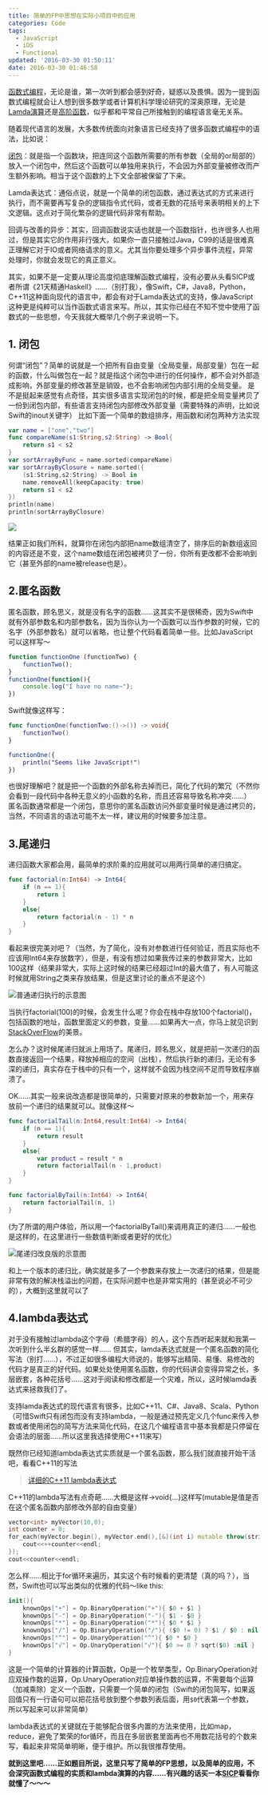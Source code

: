 ```yaml
---
title: 简单的FP中思想在实际小项目中的应用
categories: Code
tags:
  - JavaScript
  - iOS
  - Functional
updated: '2016-03-30 01:50:11'
date: 2016-03-30 01:46:58
---
```


[函数式编程][1]，无论是谁，第一次听到都会感到好奇，疑惑以及畏惧。因为一提到函数式编程就会让人想到很多数学或者计算机科学理论研究的深奥原理，无论是[Lamda演算][2]还是[高阶函数][3]，似乎都和平常自己所接触到的编程语言毫无关系。

随着现代语言的发展，大多数传统面向对象语言已经支持了很多函数式编程中的语法，比如说：

[闭包][4]：就是指一个函数块，把连同这个函数所需要的所有参数（全局的or局部的）放入一个闭包中，然后这个函数可以单独用来执行，不会因为外部变量被修改而产生额外影响。相当于这个函数的上下文全部被保留了下来。

Lamda表达式：通俗点说，就是一个简单的闭包函数，通过表达式的方式来进行执行，而不需要再写复杂的逻辑指令式代码，或者无数的花括号来表明相关的上下文逻辑。这点对于简化繁杂的逻辑代码非常有帮助。

回调与改善的异步：其实，回调函数说实话也就是一个函数指针，也许很多人也用过，但是其实它的作用非行强大，如果你一直只接触过Java，C99的话是很难真正理解它对于IO或者网络请求的意义。尤其当你要处理多个异步事件流程，异常处理时，你就会发现它的真正意义。

其实，如果不是一定要从理论高度彻底理解函数式编程，没有必要从头看SICP或者所谓《21天精通Haskell》……（别打我），像Swift，C#，Java8，Python，C++11这种面向现代的语言中，都会有对于Lamda表达式的支持，像JavaScript这种更是纯粹可以当作函数式语言来写。所以，其实你已经在不知不觉中使用了函数式的一些思想，今天我就大概举几个例子来说明一下。

## 1\. 闭包

何谓“闭包”？简单的说就是一个把所有自由变量（全局变量，局部变量）包在一起的函数，什么叫做包在一起？就是指这个闭包中进行的任何操作，都不会对外部造成影响，外部变量的修改甚至是销毁，也不会影响闭包内部引用的全局变量。 是不是挺起来感觉有点奇怪，其实很多语言实现闭包的时候，都是把全局变量拷贝了一份到闭包内部，有些语言支持闭包内部修改外部变量（需要特殊的声明，比如说Swift的inout关键字） 比如下面一个简单的数组排序，用函数和闭包两种方法实现

```swift
var name = ["one","two"]
func compareName(s1:String,s2:String) -> Bool{
    return s1 < s2
}
var sortArrayByFunc = name.sorted(compareName)
var sortArrayByClosure = name.sorted({
    (s1:String,s2:String) -> Bool in
    name.removeAll(keepCapacity: true)
    return s1 < s2
})
println(name)
println(sortArrayByClosure)
```

![](http://dreampiggy-image.test.upcdn.net/image/f/fa/c2499a9bce100ff9e18f392609d5d.png)

结果正如我们所料，就算你在闭包内部把name数组清空了，排序后的新数组返回的内容还是不变，这个name数组在闭包被拷贝了一份，你所有更改都不会影响到它（甚至外部的name被release也是）。

## 2\.匿名函数

匿名函数，顾名思义，就是没有名字的函数……这其实不是很稀奇，因为Swift中就有外部参数名和内部参数名，因为当你认为一个函数可以当作参数的时候，它的名字（外部参数名）就可以省略，也让整个代码看着简单一些。比如JavaScript可以这样写～

```javascript
function functionOne (functionTwo) {
    functionTwo();
}
functionOne(function(){
    console.log("I have no name~");
})
```

Swift就像这样写：

```swift
func functionOne(functionTwo:()->()) -> void{
    functionTwo()
}

functionOne({
    println("Seems like JavaScript!")
})
```

也很好理解吧？就是把一个函数的外部名称去掉而已，简化了代码的繁冗（不然你会看到一段代码中各种无意义的小函数的名称，而且还容易导致名称冲突……） 匿名函数通常都是一个闭包，意思你的匿名函数访问外部变量时候是通过拷贝的，当然，不同语言的语法可能不太一样，建议用的时候要多加注意。

## 3\.尾递归

递归函数大家都会用，最简单的求阶乘的应用就可以用两行简单的递归搞定。

```swift
func factorial(n:Int64) -> Int64{
    if (n == 1){
        return 1
    }
    else{
        return factorial(n - 1) * n
    }
}
```

看起来很完美对吧？（当然，为了简化，没有对参数进行任何验证，而且实际也不应该用Int64来存放数字），但是，有没有想过如果我传过来的参数非常大，比如100这样（结果非常大，实际上这时候的结果已经超过Int的最大值了，有人可能这时候就用String之类来存放结果，但是这里讨论的重点不是这个）

![普通递归执行的示意图](http://dreampiggy-image.test.upcdn.net/image/b/f8/1d2434005481a33dde2ed357b09de.png)

当执行factorial(100)的时候，会发生什么呢？你会在栈中存放100个factorial()，包括函数的地址，函数里面定义的参数，变量……如果再大一点，你马上就见识到[StackOverFlow][7]的美景。

怎么办？这时候尾递归就派上用场了。尾递归，顾名思义，就是把前一次递归的函数直接返回一个结果，释放掉相应的空间（出栈），然后执行新的递归，无论有多深的递归，真实存在于栈中的只有一个，这样就不会因为栈空间不足而导致程序崩溃了。

OK……其实一般来说改造都是很简单的，只需要对原来的参数新加一个，用来存放前一个递归的结果就可以。就像这样～

```swift
func factorialTail(n:Int64,result:Int64) -> Int64{
    if (n == 1){
        return result
    }
    else{
        var product = result * n
        return factorialTail(n - 1,product)
    }
}

func factorialByTail(n:Int64) -> Int64{
    return factorialTail(n, 1)
}
```

(为了所谓的用户体验，所以用一个factorialByTail()来调用真正的递归……一般也是这样的，在这里进行一些数值判断或者更好的优化）

![尾递归改良版的示意图](http://dreampiggy-image.test.upcdn.net/image/0/70/4985a8f68dd733af308d0da0c4905.png)

和上一个版本的递归比，确实就是多了一个参数来存放上一次递归的结果，但是能非常有效的解决栈溢出的问题，在实际问题中也是非常实用的（甚至说必不可少的），大概到这里就可以了

## 4\.lambda表达式

对于没有接触过lambda这个字母（希腊字母）的人，这个东西听起来就和我第一次听到什么半幺群的感觉一样…… 但其实，lamda表达式就是一个匿名函数的简化写法（别打……），不过正如很多编程大师说的，能够写出精简、易懂、易修改的代码才是真正的好代码。如果处处使用匿名函数，你的代码讲会变得异常之长，多层嵌套，各种花括号……这对于阅读和修改都是一个灾难，所以，这时候lamda表达式来拯救我们了。

支持lamda表达式的现代语言有很多，比如C++11、C#、Java8、Scala、Python（可惜Swift只有闭包而没有支持lambda，一般是通过预先定义几个func来传入参数或者使用闭包的简写方法来简化代码，在这几个编程语言中基本我都是只停留在会语法的层面……所以这里我选择使用C++11来写）

既然你已经知道lambda表达式实质就是一个匿名函数，那么我们就直接开始干活吧，看看C++11的写法

> [详细的C++11 lambda表达式][9]

C++11的lambda写法有点奇葩……大概是这样[]()->void{...}这样写(mutable是值是否在这个匿名函数内部修改外部的自由变量）

```cpp
vector<int> myVector(10,0);
int counter = 0;
for_each(myVector.begin(), myVector.end(),[&](int i) mutable throw(string) ->void{
    cout<<++counter<<endl;
});
cout<<counter<<endl;
```

怎么样……相比于for循环来遍历，其实这个有时候看的更清楚（真的吗？），当然，Swift也可以写出类似的优雅的代码～like this:

```swift
init(){
    knownOps["+"] = Op.BinaryOperation("+"){ $0 + $1 }
    knownOps["-"] = Op.BinaryOperation("-"){ $1 - $0 }
    knownOps["*"] = Op.BinaryOperation("*"){ $0 * $1 }
    knownOps["/"] = Op.BinaryOperation("/"){ ($0 != 0) ? $1 / $0 : nil }
    knownOps["^"] = Op.UnaryOperation("^"){ $0 * $0 }
    knownOps["√"] = Op.UnaryOperation("√"){ $0 >= 0 ? sqrt($0) :nil }
}
```

这是一个简单的计算器的计算函数，Op是一个枚举类型，Op.BinaryOperation对应双操作数的运算，Op.UnaryOperation对应单操作数的运算，不需要每个运算（加减乘除）定义一个函数，只需要一个简单的闭包（Swift的闭包简写，如果返回值只有一行语句可以把花括号放到整个参数列表后面，用`$0`代表第一个参数，所以写起来可以非常简单）

lambda表达式的关键就在于能够配合很多内置的方法来使用，比如map，reduce，避免了繁荣的for循环，而且在多层嵌套里面再也不用数花括号的个数来写，看起来非常简单明晰，便于维护。所以我很推荐使用。

**就到这里吧……正如题目所说，这里只写了简单的FP思想，以及简单的应用，不会深究函数式编程的实质和lambda演算的内容……有兴趣的话买一本[SICP][10]看看你就懂了～～～**

 [1]: http://zh.wikipedia.org/w/index.php?title=函數程式語言
 [2]: http://zh.wikipedia.org/wiki/Λ演算
 [3]: http://zh.wikipedia.org/wiki/高阶函数
 [4]: http://zh.wikipedia.org/zh-cn/闭包_(计算机科学)
 [7]: http://en.wikipedia.org/wiki/Stack_overflow
 [9]: http://en.cppreference.com/w/cpp/language/lambda
 [10]: http://book.douban.com/subject/1148282